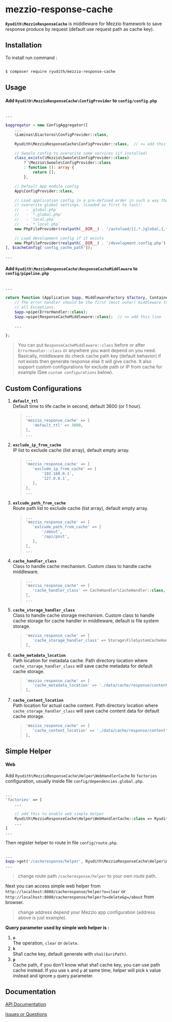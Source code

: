 # **mezzio-response-cache**

**`Ryudith\MezzioResponseCache`** is middleware for Mezzio framework to save response produce by request (default use request path as cache key).


## **Installation**

To install run command :
```sh

$ composer require ryudith/mezzio-response-cache

```


## **Usage**

#### Add **`Ryudith\MezzioResponseCache\ConfigProvider`** to **`config/config.php`**
```php

...

$aggregator = new ConfigAggregator([
    ...
    \Laminas\Diactoros\ConfigProvider::class,

    Ryudith\MezzioResponseCache\ConfigProvider::class,  // <= add this line

    // Swoole config to overwrite some services (if installed)
    class_exists(\Mezzio\Swoole\ConfigProvider::class)
        ? \Mezzio\Swoole\ConfigProvider::class
        : function (): array {
            return [];
        },

    // Default App module config
    App\ConfigProvider::class,

    // Load application config in a pre-defined order in such a way that local settings
    // overwrite global settings. (Loaded as first to last):
    //   - `global.php`
    //   - `*.global.php`
    //   - `local.php`
    //   - `*.local.php`
    new PhpFileProvider(realpath(__DIR__) . '/autoload/{{,*.}global,{,*.}local}.php'),

    // Load development config if it exists
    new PhpFileProvider(realpath(__DIR__) . '/development.config.php'),
], $cacheConfig['config_cache_path']);

...

```

#### Add **`Ryudith\MezzioResponseCache\ResponseCacheMiddleware`** to **`config/pipeline.php`**

```php

...

return function (Application $app, MiddlewareFactory $factory, ContainerInterface $container): void {
    // The error handler should be the first (most outer) middleware to catch
    // all Exceptions.
    $app->pipe(ErrorHandler::class);
    $app->pipe(ResponseCacheMiddleware::class);  // <= add this line

    ...

};

```

> You can put `ResponseCacheMiddleware::class` before or after `ErrorHandler::class` or anywhere you want depend on you need.
> Basically, middleware do check cache path key (default behavior) if not exists then generate response else it will give cache.
> It also support custom configurations for exclude path or IP from cache for example (See _`custom configurations`_ below).


## **Custom Configurations**

1. **`default_ttl`**  
 Default time to life cache in second, default 3600 (or 1 hour).  
   > ```php
   > ...
   >'mezzio_response_cache' => [
   >    'default_ttl' => 3600,
   >],
   > ...
   >```  

2. **`exclude_ip_from_cache`**  
 IP list to exclude cache (list array), default empty array.
   >```php
   > ...
   >'mezzio_response_cache' => [
   >    'exclude_ip_from_cache' => [
   >        '192.168.0.1', 
   >        '127.0.0.1',
   >    ],
   >],
   > ...
   >```

3. **`exlcude_path_from_cache`**  
 Route path list to exclude cache (list array), default empty array.  
   >```php
   > ...
   >'mezzio_response_cache' => [
   >    'exlcude_path_from_cache' => [
   >        '/about', 
   >        '/api/post',
   >    ],
   >],
   > ...
   >```

4. **`cache_handler_class`**  
 Class to handle cache mechanism. Custom class to handle cache middleware. 
   >```php
   > ...
   >'mezzio_response_cache' => [
   >    'cache_handler_class' => CacheHandler\CacheHandler::class,
   >],
   > ...
   >```

5. **`cache_storage_handler_class`**  
 Class to handle cache storage mechanism. Custom class to handle cache storage for cache handler in middleware, default is file system storage.
   >```php
   >'mezzio_response_cache' => [
   >    'cache_storage_handler_class' => Storage\FileSystemCacheHandler::class,
   >],
   >```

6. **`cache_metadata_location`**  
 Path location for metadata cache. Path directory location where `cache_storage_handler_class` will save cache metadata for default cache storage.
   >```php
   >'mezzio_response_cache' => [
   >    'cache_metadata_location' => './data/cache/response/content',
   >],
   >```

7. **`cache_content_location`**  
 Path location for actual cache content. Path directory location where `cache_storage_handler_class` will save cache content data for default cache storage.
   >```php
   >'mezzio_response_cache' => [
   >    'cache_content_location' => './data/cache/response/content',
   >],
   >```

## Simple Helper

#### **Web**

Add `Ryudith\MezzioResponseCache\Helper\WebHandlerCache` to `factories` configuration, usually inside file `config/dependencies.global.php`.
```php

...
'factories' => [
    ...

    // add this to enable web simple helper
    Ryudith\MezzioResponseCache\Helper\WebHandlerCache::class => Ryudith\MezzioResponseCache\Helper\WebHandlerCacheFactory::class
    ...
]
...

```

Then register helper to route in file `config/route.php`.
```php

...
$app->get('/cacheresponse/helper', Ryudith\MezzioResponseCache\Helper\WebHandlerCache::class);
...

```
> change route path `/cacheresponse/helper` to your own route path.
  

Next you can access simple web helper from `http://localhost:8080/cacheresponse/helper?o=clear` or `http://localhost:8080/cacheresponse/helper?o=delete&p=/about` from browser.

> change address depend your Mezzio app configuration (address above is just example).

**Query parameter used by simple web helper is :**
1. **`o`**  
 The operation, `clear` or `delete`.
2. **`k`**  
 Sha1 cache key, default generate with `sha1($uriPath)`.
3. **`p`**  
 Cache path, if you don't know what sha1 cache key, you can use path cache instead. If you use `k` and `p` at same time, helper will pick `k` value instead and ignore `p` query parameter.

## Documentation

[API Documentation](https://github.com/ryudith/mezzio-response-cache/tree/master/docs/api/classes)

[Issues or Questions](https://github.com/ryudith/mezzio-response-cache/issues)